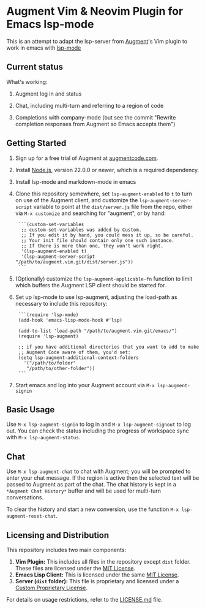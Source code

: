 # Augment Vim & Neovim Plugin for Emacs lsp-mode

This is an attempt to adapt the lsp-server from
[Augment](https://augmentcode.com)'s Vim plugin to work in emacs with
[lsp-mode](https://emacs-lsp.github.io/lsp-mode/)

## Current status

What's working:

1. Augment log in and status

1. Chat, including multi-turn and referring to a region of code

1. Completions with company-mode (but see the commit "Rewrite
   completion responses from Augment so Emacs accepts them")

## Getting Started

1. Sign up for a free trial of Augment at
   [augmentcode.com](https://augmentcode.com).

1. Install [Node.js](https://nodejs.org/en/download/package-manager/all),
   version 22.0.0 or newer, which is a required dependency.

1. Install lsp-mode and markdown-mode in emacs

1. Clone this repository somewhere, set `lsp-augment-enabled` to `t`
   to turn on use of the Augment client, and customize the
   `lsp-augment-server-script` variable to point at the
   `dist/server.js` file from the repo, either via `M-x customize` and
   searching for "augment", or by hand:

        ```(custom-set-variables
         ;; custom-set-variables was added by Custom.
         ;; If you edit it by hand, you could mess it up, so be careful.
         ;; Your init file should contain only one such instance.
         ;; If there is more than one, they won't work right.
         '(lsp-augment-enabled t)
         '(lsp-augment-server-script "/path/to/augment.vim.git/dist/server.js"))
        ```

1. (Optionally) customize the `lsp-augment-applicable-fn` function to
   limit which buffers the Augment LSP client should be started for.

1. Set up lsp-mode to use lsp-augment, adjusting the load-path as
   necessary to include this repository:

        ```(require 'lsp-mode)
        (add-hook 'emacs-lisp-mode-hook #'lsp)

        (add-to-list 'load-path "/path/to/augment.vim.git/emacs/")
        (require 'lsp-augment)

        ;; if you have additional directories that you want to add to make
        ;; Augment Code aware of them, you'd set:
        (setq lsp-augment-additional-context-folders
          '("/path/to/folder"
           "/path/to/other-folder"))
        ```

1. Start emacs and log into your Augment account via `M-x lsp-augment-signin`

## Basic Usage

Use `M-x lsp-augment-signin` to log in and `M-x lsp-augment-signout`
to log out. You can check the status including the progress of
workspace sync with `M-x lsp-augment-status`.

## Chat

Use `M-x lsp-augment-chat` to chat with Augment; you will be prompted
to enter your chat message. If the region is active then the selected
text will be passed to Augment as part of the chat. The chat history
is kept in a `*Augment Chat History*` buffer and will be used for
multi-turn conversations.

To clear the history and start a new conversion, use the function `M-x lsp-augment-reset-chat`.

## Licensing and Distribution

This repository includes two main components:

1. **Vim Plugin:** This includes all files in the repository except `dist` folder. These files are licensed under the [MIT License](LICENSE.md#vim-plugin).
2. **Emacs Lisp Client:** This is licensed under the same [MIT License](LICENSE.md#vim-plugin).
1. **Server (`dist` folder):** This file is proprietary and licensed under a [Custom Proprietary License](LICENSE.md#server).

For details on usage restrictions, refer to the [LICENSE.md](LICENSE.md) file.
